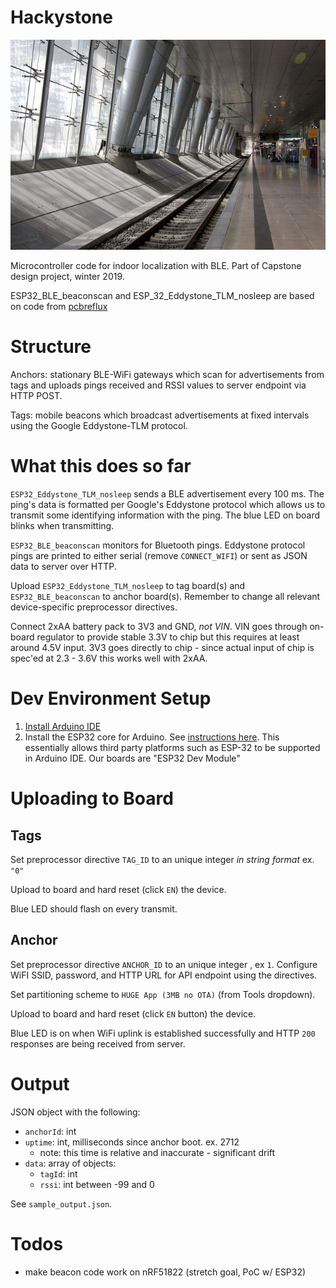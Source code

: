 # Hackystone 

![hackystone_cover_image](frankfurt_rail_station.jpg)

Microcontroller code for indoor localization with BLE. Part of Capstone design 
project, winter 2019.

ESP32_BLE_beaconscan and ESP_32_Eddystone_TLM_nosleep are based on code from 
[pcbreflux](https://github.com/pcbreflux/espressif/tree/master/esp32/arduino/sketchbook)

# Structure

Anchors: stationary BLE-WiFi gateways which scan for advertisements from tags
and uploads pings received and RSSI values to server endpoint via HTTP POST.

Tags: mobile beacons which broadcast advertisements at fixed intervals using 
the Google Eddystone-TLM protocol. 

# What this does so far
 
`ESP32_Eddystone_TLM_nosleep` sends a BLE advertisement every 100 ms. 
The ping's data is formatted per Google's Eddystone protocol which 
allows us to transmit some identifying information with the ping. The blue LED 
on board blinks when transmitting. 

`ESP32_BLE_beaconscan` monitors for Bluetooth pings. Eddystone protocol pings 
are printed to either serial (remove `CONNECT_WIFI`) or sent as JSON data to 
server over HTTP. 

Upload `ESP32_Eddystone_TLM_nosleep` to tag board(s) and `ESP32_BLE_beaconscan` 
to anchor board(s). Remember to change all relevant device-specific 
preprocessor directives. 

Connect 2xAA battery pack to 3V3 and GND, *not VIN*. VIN goes through on-board 
regulator to provide stable 3.3V to chip but this requires at least around 4.5V 
input. 3V3 goes directly to chip - since actual input of chip is spec'ed at 
2.3 - 3.6V this works well with 2xAA. 


# Dev Environment Setup

1. [Install Arduino IDE](https://www.arduino.cc/en/Main/Software)
2. Install the ESP32 core for Arduino. See [instructions here](https://github.com/espressif/arduino-esp32/blob/master/docs/arduino-ide/boards_manager.md). This essentially allows third party platforms such as ESP-32 to be supported in Arduino IDE. Our boards are "ESP32 Dev Module"


# Uploading to Board

## Tags 
Set preprocessor directive `TAG_ID` to an unique integer *in string format* ex. `"0"`

Upload to board and hard reset (click `EN`) the device.

Blue LED should flash on every transmit. 

## Anchor 
Set preprocessor directive `ANCHOR_ID` to an unique integer , ex `1`.
Configure WiFI SSID, password, and HTTP URL for API endpoint using the directives. 

Set partitioning scheme to `HUGE App (3MB no OTA)` (from Tools dropdown). 

Upload to board and hard reset (click `EN` button) the device.

Blue LED is on when WiFi uplink is established successfully and HTTP `200` 
responses are being received from server. 

# Output

JSON object with the following:
* `anchorId`: int
* `uptime`: int, milliseconds since anchor boot. ex. 2712
    * note: this time is relative and inaccurate - significant drift
* `data`: array of objects: 
    * `tagId`: int
    * `rssi`: int between -99 and 0 

See `sample_output.json`. 

# Todos

* make beacon code work on nRF51822 (stretch goal, PoC w/ ESP32) 

